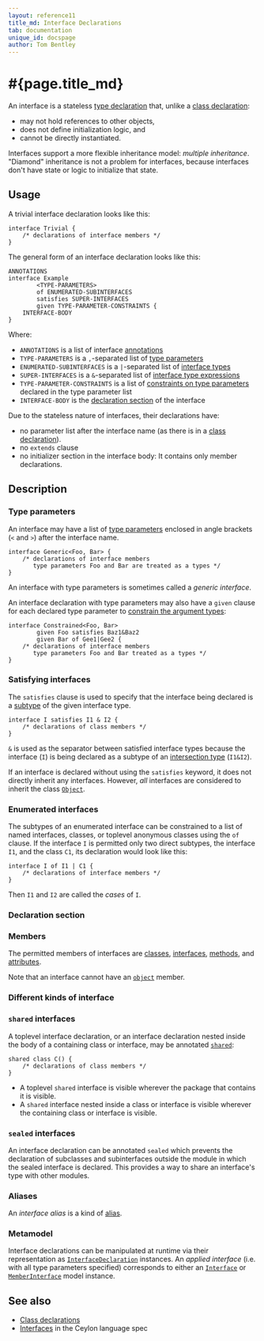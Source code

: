 ```yaml
---
layout: reference11
title_md: Interface Declarations
tab: documentation
unique_id: docspage
author: Tom Bentley
---
```


# #{page.title_md}

An interface is a stateless [type declaration](../type-declaration) that, unlike a [class declaration](../class):

- may not hold references to other objects,
- does not define initialization logic, and 
- cannot be directly instantiated.

Interfaces support a more flexible inheritance model: _multiple inheritance_.
"Diamond" inheritance is not a problem for interfaces, because interfaces 
don't have state or logic to initialize that state.

## Usage 

A trivial interface declaration looks like this:

<!-- try: -->
    interface Trivial {
        /* declarations of interface members */
    }

The general form of an interface declaration looks like this:

<!-- lang:none -->
    ANNOTATIONS
    interface Example
            <TYPE-PARAMETERS>
            of ENUMERATED-SUBINTERFACES
            satisfies SUPER-INTERFACES
            given TYPE-PARAMETER-CONSTRAINTS {
        INTERFACE-BODY
    }

Where:

* `ANNOTATIONS` is a list of interface [annotations](../annotation)
* `TYPE-PARAMETERS` is a `,`-separated list of [type parameters](#type_parameters)
* `ENUMERATED-SUBINTERFACES` is a `|`-separated list of [interface types](#enumerated_classes)
* `SUPER-INTERFACES` is a `&`-separated list of [interface type expressions](#satisfying_interfaces)
* `TYPE-PARAMETER-CONSTRAINTS` is a list of [constraints on type parameters](../type-parameters#constraints) 
  declared in the type parameter list
* `INTERFACE-BODY` is the [declaration section](#declaration_section) of the interface

Due to the stateless nature of interfaces, their declarations have:

* no parameter list after the interface name (as there is in a [class declaration](../class)).
* no `extends` clause
* no initializer section in the interface body: It contains only member declarations.

## Description

### Type parameters

An interface may have a list of [type parameters](../type-parameters) 
enclosed in angle brackets (`<` and `>`) after the interface name. 

<!-- try: -->
    interface Generic<Foo, Bar> {
        /* declarations of interface members 
           type parameters Foo and Bar are treated as a types */
    }

An interface with type parameters is sometimes called a *generic interface*.

An interface declaration with type parameters may also have a `given` clause 
for each declared type parameter to 
[constrain the argument types](../type-parameters#constraints):

    interface Constrained<Foo, Bar>
            given Foo satisfies Baz1&Baz2
            given Bar of Gee1|Gee2 {
        /* declarations of interface members 
           type parameters Foo and Bar treated as a types */
    }

### Satisfying interfaces

The `satisfies` clause is used to specify that the interface being declared is a
[subtype](../type-declaration#declarative_subtyping) 
of the given interface type.

<!-- cat: interface I1 {} interface I2 {} -->
<!-- try: -->
    interface I satisfies I1 & I2 {
        /* declarations of class members */
    }

`&` is used as the separator between satisfied interface types 
because the interface (`I`) is being declared as a subtype of an 
[intersection type](../type#union_and_intersection) (`I1&I2`).

If an interface is declared without using the `satisfies` keyword, 
it does not directly inherit any interfaces. However, _all_ 
interfaces are considered to inherit the class
[`Object`](#{site.urls.apidoc_1_1}/Object.type.html).

### Enumerated interfaces

The subtypes of an enumerated interface can be constrained to a 
list of named interfaces, classes, or toplevel anonymous classes 
using the `of` clause. If the interface `I` is permitted only two 
direct subtypes, the interface `I1`, and the class `C1`, its 
declaration would look like this:

<!-- cat: interface I1 satisfies I {} class C1() satisfies I {} -->
<!-- try: -->
    interface I of I1 | C1 {
        /* declarations of interface members */
    }
    
Then `I1` and `I2` are called the *cases* of `I`.

### Declaration section

### Members

The permitted members of interfaces are [classes](../class), 
[interfaces](../interface), [methods](../function), and 
[attributes](../value).

Note that an interface cannot have an [`object`](../object) member.

### Different kinds of interface

### `shared` interfaces

A toplevel interface declaration, or an interface declaration nested 
inside the body of a containing class or interface, may be annotated 
[`shared`](../../annotation/shared):

<!-- try: -->
    shared class C() {
        /* declarations of class members */
    }

- A toplevel `shared` interface is visible wherever the package that 
  contains it is visible.
- A `shared` interface nested inside a class or interface is visible 
  wherever the containing class or interface is visible.

### `sealed` interfaces

An interface declaration can be annotated `sealed` which prevents 
the declaration of subclasses and subinterfaces outside the module 
in which the sealed interface is declared. This provides a way to 
share an interface's type with other modules.

### Aliases

An *interface alias* is a kind of [alias](../alias#interface_aliases).

### Metamodel

Interface declarations can be manipulated at runtime via their representation as
[`InterfaceDeclaration`](#{site.urls.apidoc_1_1}/meta/declaration/InterfaceDeclaration.type.html) 
instances. An *applied interface* (i.e. with all type parameters specified) corresponds to 
either an 
[`Interface`](#{site.urls.apidoc_1_1}/meta/model/Interface.type.html) or 
[`MemberInterface`](#{site.urls.apidoc_1_1}/meta/model/MemberInterface.type.html) model instance.

## See also

* [Class declarations](../class)
* [Interfaces](#{site.urls.spec_current}#interfaces) in the Ceylon 
  language spec

